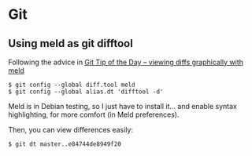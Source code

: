 # Git

## Using meld as git difftool

Following the advice in [Git Tip of the Day – viewing diffs graphically with meld](https://kparal.wordpress.com/2015/09/10/git-tip-of-the-day-viewing-diffs-graphically-with-meld/)
```
$ git config --global diff.tool meld
$ git config --global alias.dt 'difftool -d'
```

Meld is in Debian testing, so I just have to install it... and enable syntax highlighting, for more comfort (in Meld preferences).

Then, you can view differences easily:

```
$ git dt master..e84744de8949f20

```
